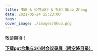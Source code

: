```yaml
---
title: MSE & 公共出行 & 社团 Shuo Zhang
date: 2021-05-24 15:23:00
tags:
cover_image: ./images/Shuo.png
---
```

敬请期待！

**[下载ppt合集与3小时会议录屏（附空降目录）](https://jbox.sjtu.edu.cn/l/UFFRp6)**
